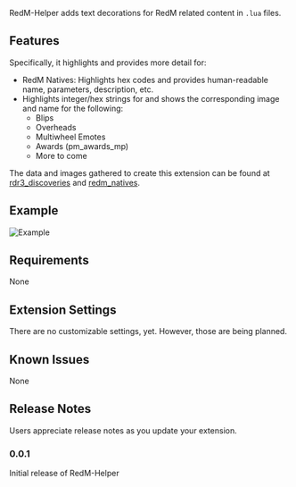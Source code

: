 RedM-Helper adds text decorations for RedM related content in `.lua` files. 

## Features

Specifically, it highlights and provides more detail for:
- RedM Natives: Highlights hex codes and provides human-readable name, parameters, description, etc.
- Highlights integer/hex strings for  and shows the corresponding image and name for the following:
    - Blips
    - Overheads
    - Multiwheel Emotes
    - Awards (pm_awards_mp)
    - More to come

The data and images gathered to create this extension can be found at [rdr3_discoveries](https://github.com/femga/rdr3_discoveries) and [redm_natives](https://redm.disquse.me/natives/).

## Example

![Example](images/RedMHelperDemo.gif)

## Requirements

None

## Extension Settings

There are no customizable settings, yet. However, those are being planned.

## Known Issues

None

## Release Notes

Users appreciate release notes as you update your extension.

### 0.0.1

Initial release of RedM-Helper

